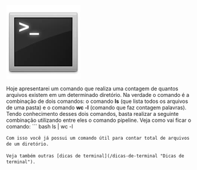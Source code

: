![Terminal Console Linux](/images/terminal-console-linux.jpg)

Hoje apresentarei um comando que realiza uma contagem de quantos arquivos existem em um determinado diretório. Na verdade o comando é a combinação de dois comandos: o comando **ls** (que lista todos os arquivos de uma pasta) e o comando **wc -l** (comando que faz contagem palavras).
Tendo conhecimento desses dois comandos, basta realizar a seguinte combinação utilizando entre eles o comando pipeline.
Veja como vai ficar o comando: ``` bash
 ls | wc -l
``` 
Com isso você já possui um comando útil para contar total de arquivos de um diretório.

Veja também outras [dicas de terminal](/dicas-de-terminal "Dicas de terminal").